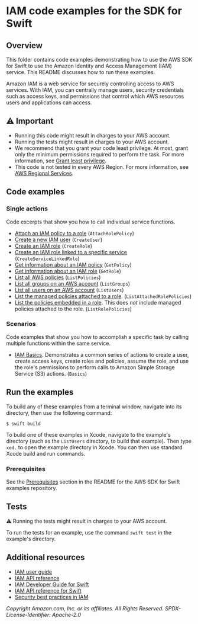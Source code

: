 # IAM code examples for the SDK for Swift
## Overview
This folder contains code examples demonstrating how to use the AWS SDK for
Swift to use the Amazon Identity and Access Management (IAM) service. This
README discusses how to run these examples.

Amazon IAM is a web service for securely controlling access to AWS services.
With IAM, you can centrally manage users, security credentials such as access
keys, and permissions that control which AWS resources users and applications
can access. 

## ⚠️ Important
* Running this code might result in charges to your AWS account. 
* Running the tests might result in charges to your AWS account.
* We recommend that you grant your code least privilege. At most, grant only the minimum permissions required to perform the task. For more information, see [Grant least privilege](https://docs.aws.amazon.com/IAM/latest/UserGuide/best-practices.html#grant-least-privilege). 
* This code is not tested in every AWS Region. For more information, see [AWS Regional Services](https://aws.amazon.com/about-aws/global-infrastructure/regional-product-services).

## Code examples

### Single actions
Code excerpts that show you how to call individual service functions.
* [Attach an IAM policy to a
  role](./AttachRolePolicy/Sources/ServiceHandler/ServiceHandler.swift)
  (`AttachRolePolicy`)
* [Create a new IAM user](./CreateUser/Sources/ServiceHandler/ServiceHandler.swift) (`CreateUser`)
* [Create an IAM role](./CreateRole/Sources/ServiceHandler/ServiceHandler.swift) (`CreateRole`)
* [Create an IAM role linked to a specific service](./CreateServiceLinkedRole/Sources/ServiceHandler/ServiceHandler.swift) (`CreateServiceLinkedRole`)
* [Get information about an IAM policy](./GetPolicy/Sources/ServiceHandler/ServiceHandler.swift) (`GetPolicy`)
* [Get information about an IAM role](./GetRole/Sources/ServiceHandler/ServiceHandler.swift) (`GetRole`)
* [List all AWS policies](./ListPolicies/Sources/ServiceHandler/ServiceHandler.swift) (`ListPolicies`)
* [List all groups on an AWS account](./ListGroups/Sources/ServiceHandler/ServiceHandler.swift) (`ListGroups`)
* [List all users on an AWS account](./ListUsers/Sources/ServiceHandler/ServiceHandler.swift) (`ListUsers`)
* [List the managed policies attached to a role](./ListAttachedRolePolicies/Sources/ServiceHandler/ServiceHandler.swift). (`ListAttachedRolePolicies`)
* [List the policies embedded in a role](./ListRolePolicies/Sources/ServiceHandler/ServiceHandler.swift). This does _not_ include managed policies attached to the role. (`ListRolePolicies`)

### Scenarios
Code examples that show you how to accomplish a specific task by calling multiple functions within the same service.

* [IAM Basics](./Basics/Sources/Basics). Demonstrates a common series of
  actions to create a user, create access keys, create roles and policies,
  assume the role, and use the role's permissions to perform calls to Amazon
  Simple Storage Service (S3) actions. (`Basics`)

<!-- ### Cross-service examples
Sample applications that work across multiple AWS services.
* [*Title of code example*](*relative link to code example*) --->

## Run the examples
To build any of these examples from a terminal window, navigate into its
directory, then use the following command:

```
$ swift build
```

To build one of these examples in Xcode, navigate to the example's directory
(such as the `ListUsers` directory, to build that example). Then type `xed.`
to open the example directory in Xcode. You can then use standard Xcode build
and run commands.

### Prerequisites
See the [Prerequisites](https://github.com/awsdocs/aws-doc-sdk-examples/tree/main/swift#Prerequisites) section in the README for the AWS SDK for Swift examples repository.

## Tests
⚠️ Running the tests might result in charges to your AWS account.

To run the tests for an example, use the command `swift test` in the example's directory.

## Additional resources
* [IAM user guide](https://docs.aws.amazon.com/IAM/latest/UserGuide/)
* [IAM API reference](https://docs.aws.amazon.com/IAM/latest/APIReference/)
* [IAM Developer Guide for Swift](https://docs.aws.amazon.com/sdk-for-swift/latest/developer-guide/examples-iam.html)
* [IAM API reference for Swift](https://awslabs.github.io/aws-sdk-swift/reference/0.x/AWSIAM/Home)
* [Security best practices in IAM](https://docs.aws.amazon.com/IAM/latest/UserGuide/best-practices.html)

_Copyright Amazon.com, Inc. or its affiliates. All Rights Reserved. SPDX-License-Identifier: Apache-2.0_